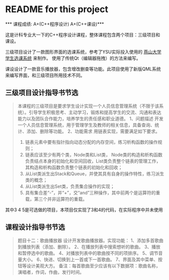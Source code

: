 # README for this project

*** 课程成绩: A+(C++程序设计) A+(C++课设)***

这是计科专业大一下的C++程序设计课程，整体课程包含两个项目：三级项目和课设。

三级项目设计了一款图形界面的选课系统，参考了YSU实际投入使用的 [燕山大学学生选课系统](https://xsxk.ysu.edu.cn) 来制作。
使用了传统Qt（编辑器拖拽）的方法来编写。

课设设计了一款音乐播放器，包含增改删查等功能。此项目使用了新版QML系统来编写界面，和三级项目所用技术不同。

## 三级项目设计指导书节选

> 本课程的三级项目是要求学生设计实现一个人员信息管理系统（不限于该系统）。引导学生积极思考、主动学习，锻炼和提高学生的交流、沟通和表达能力以及团队合作能力，培养学生的责任感和职业道德。
> 1、问题描述
> 开发一个人员信息管理系统，用于管理学生及教师的相关信息，具备查询、统计、添加、删除等功能。
> 2、功能需求
> 用链表实现，需要满足如下要求。
> 1)	链表元素中要有指针指向动态分配的内存空间，练习析构函数的操作规则；
> 2)	链表应该至少有两个类，Node类和List类， Node类的构造和析构函数负责结点本身的初始化和空间回收，List类负责整个链表的管理工作，其构造和析构函数负责整个链表的初始化和回收；
> 3)	从List类派生出Stack和Queue，并使其具有自身的操作特性，练习派生类的概念；
> 4)	从List类派生出Set类，负责集合操作的实现； 
> 5)	具有集合差“-”，并“+”，交“and”三种操作，其中前两个是运算符的重载，第三个并非运算符的重载。

其中3 4 5是可选做的项目，本项目仅实现了3和4的代码，在实际程序中并未使用

## 课程设计指导书节选

> 题目十二：歌曲播放器
> 设计开发歌曲播放器。实现功能：
> 1、添加多首歌曲到播放列表（添加、删除）。
> 2、在播放列表中搜索想听的歌曲。
> 3、播放和暂停选中的歌曲。
> 4、对播放列表中的歌曲按不同的项排序。
> 5、调节音量大小。
> 6、快进、切换到上一首或下一首歌曲。
> 7、界面及其中菜单、按钮等设计美观大方。
> 备注：每首歌曲至少应该有以下数据项：歌曲名称，演唱者，作词，作曲，发行时间。

